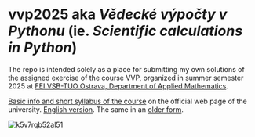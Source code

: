 # **vvp2025** aka *Vědecké výpočty v Pythonu* (ie. *Scientific calculations in Python*)

The repo is intended solely as a place for submitting my own solutions of the assigned exercise of the course VVP, organized in summer semester 2025 at [FEI VSB-TUO Ostrava, Department of Applied Mathematics](https://www.fei.vsb.cz/470/en).

[Basic info and short syllabus of the course](https://www.vsb.cz/e-vyuka/cs/subject/470-2701/01) on the official web page of the university. [English version](https://www.vsb.cz/e-vyuka/en/subject/470-2701/02). The same in an [older form](https://edison.sso.vsb.cz/cz.vsb.edison.edu.study.prepare.web/SubjectVersion.faces?version=470-2701/01&subjectBlockAssignmentId=496596&studyFormId=1&studyPlanId=25280&locale=cs&back=true).

![k5v7rqb52al51](https://github.com/user-attachments/assets/2ac96b5d-cdb7-4079-b104-752051be3447)
